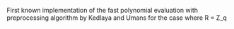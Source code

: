 First known implementation of the fast polynomial evaluation with preprocessing algorithm by Kedlaya and Umans for the case where R = Z_q
